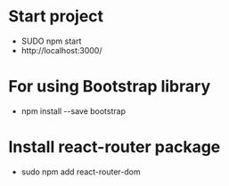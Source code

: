 # Start project

- SUDO npm start
- http://localhost:3000/

# For using Bootstrap library
 
- npm install --save bootstrap

# Install react-router package

- sudo npm add react-router-dom



